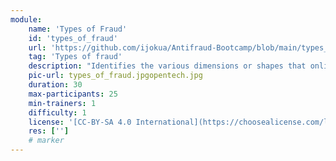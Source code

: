 ```yaml
---
module:
    name: 'Types of Fraud'
    id: 'types_of_fraud'  
    url: 'https://github.com/ijokua/Antifraud-Bootcamp/blob/main/types_of_fraud.md#credit-card-and-mobile-money-fraud'    
    tag: 'Types of fraud'   
    description: "Identifies the various dimensions or shapes that online and offline fraud can be packaged or even surface through"
    pic-url: types_of_fraud.jpgopentech.jpg
    duration: 30 
    max-participants: 25
    min-trainers: 1
    difficulty: 1  
    license: '[CC-BY-SA 4.0 International](https://choosealicense.com/licenses/cc-by-sa-4.0/)'
    res: ['']      
    # marker
---  
```

